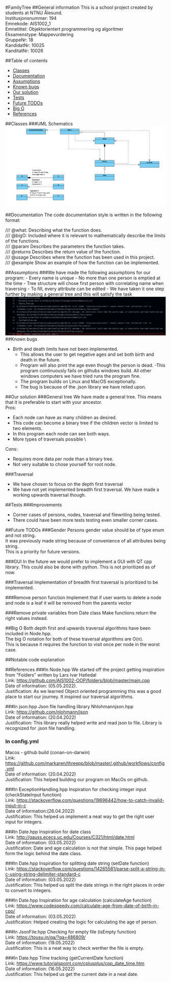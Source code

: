 #FamilyTree
##General information
This is a school project created by students at NTNU Ålesund. \
Institusjonsnummer: 194 \
Emnekode: AIS1002_1 \
Emnetittel: Objektorientert programmering og algoritmer \
Eksamenstype: Mappevurdering \
GruppeNr: 18 \
KandidatNr: 10025 \
KanditatNr: 10026

##Table of contents
- [Classes](#classes)
- [Documentation](#documentation)
- [Assumptions](#assumptions)
- [Known bugs](#known-bugs)
- [Our solution](#our-solution)
- [Tests](#tests)
- [Future TODOs](#future-todos)
- [Big O](#big-o)
- [References](#references)

##Classes
###UML Schematics
![img.png](Images/UMLSchematics.png)

##Documentation
The code documentation style is written in the following format:

/// @what:      Describing what the function does. \
/// @bigO:      Included where it is relevant to mathematically describe the limits of the functions. \
/// @param      Describes the parameters the function takes.\
/// @returns    Describes the return value of the function.\
/// @usage      Describes where the function has been used in this project.\
/// @example    Show an example of how the function can be implemented.

##Assumptions
###We have made the following assumptions for our program:
    - Every name is unique
    - No more than one person is emptied at the time
        - Tree structure will chose first person with correlating name when traversing
        - To fill, every attribute can be edited
    - We have taken it one step further by making a general tree and this will satisfy the task
![img.png](Images/WindowsBuildError.png)
##Known bugs 
- Birth and death limits have not been implemented.
  - This allows the user to get negative ages and set both birth and death in the future.
  - Program will also print the age even though the person is dead.
-This program continuously fails on githubs windows build. All other windows computers we have tried runs the program fine.
  - The program builds on Linux and MacOS exceptionally.
  - The bug is because of the .json library we have relied upon.


##Our solution
###General tree
We have made a general tree. This means that it is preferable to start with your ancestor. \
Pros:
- Each node can have as many children as desired. 
- This code can become a binary tree if the children vector is limited to two elements.
- In this program each node can see both ways.
- More types of traversals possible \

Cons:
- Requires more data per node than a binary tree.
- Not very suitable to chose yourself for root node.

###Traversal
- We have chosen to focus on the depth first traversal
- We have not yet implemented breadth first traversal. We have made a working upwards traversal though.

##Tests
###Improvements
- Corner cases of persons, nodes, traversal and filewriting being tested.
- There could have been more tests testing even smaller corner cases.

##Future TODOs
###Gender
Persons gender value should be of type enum and not string. \
It was previously made string because of convenience of all attributes being string. \
This is a priority for future versions.

###GUI
In the future we would prefer to implement a GUI with QT cpp library.
This could also be done with python. 
This is not prioritized as of now.

###Traversal
Implementation of breadth first traversal is prioritized to be implemented.

###Remove person function
Implement that if user wants to delete a node and node is a leaf it will be removed from the parents vector

###Remove private variables from Date class
Make functions return the right values instead.

##Big O
Both depth first and upwards traversal algorithms have been included in Node.hpp. \
The big O notation for both of these traversal algorithms are O(n). \
This is because it requires the function to visit once per node in the worst case.

##Notable code explanation

##References
###In Node.hpp
We started off the project getting inspiration from "Folders" written by Lars Ivar Hatledal \
Link: https://github.com/AIS1002-OOP/folders/blob/master/main.cpp \
Date of information: (05.05.2022).\
Justification: As we learned Object oriented programming this was a good place to start our journey.
It inspired our traversal algorithms.

###In json.hpp
Json file handling library Nhlohmannjson.hpp \
Link: https://github.com/nlohmann/json \
Date of information: (20.04.2022) \
Justification: This library really helped write and read json to file. Library is recognized for .json file handling.

### In config.yml
Macos - github build (conan-on-darwin) \
Link: https://github.com/markaren/threepp/blob/master/.github/workflows/config.yml \
Date of information: (20.04.2022) \
Justification: This helped building our program on MacOs on github.

###In ExceptionHandling.hpp
Inspiration for checking integer input (checkStateInput function) \
Link: https://stackoverflow.com/questions/19696442/how-to-catch-invalid-input-in-c \
Date of information:(26.04.2022) \
Justification: This helped us implement a neat way to get the right user input for integers.

###In Date.hpp
Inspiration for date class \
Link: http://gauss.ececs.uc.edu/Courses/C321/html/date.html \
Date of information: (03.05.2022) \
Justification: Date and age calculation is not that simple. This page helped form the logic behind the date class.

###In Date.hpp
Inspiration for splitting date string (setDate function) \
Link: https://stackoverflow.com/questions/14265581/parse-split-a-string-in-c-using-string-delimiter-standard-c \
Date of information: (03.05.2022) \
Justification: This helped us split the date strings in the right places in order to convert to integers.

###In Date.hpp
Inspiration for age calculation (calculateAge function) \
Link: https://www.codespeedy.com/calculate-age-from-date-of-birth-in-cpp/ \
Date of information: (03.05.2022) \
Justification: Helped creating the logic for calculating the age of person. 

###In JsonFile.hpp
Checking for empty file (isEmpty function) \
Link: https://tousu.in/qa/?qa=486809/ \
Date of information: (19.05.2022) \
Justification: This is a neat way to check werther the file is empty.

###In Date.hpp
Time tracking (getCurrentDate function) \
Link: https://www.tutorialspoint.com/cplusplus/cpp_date_time.htm \
Date of information: (16.05.2022) \
Justification: This helped us get the current date in a neat date.